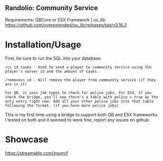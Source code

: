## Randolio: Community Service

Requirements:
QBCore or ESX Framework |  ox_lib: https://github.com/overextended/ox_lib/releases/tag/v3.16.2

# Installation/Usage

First, be sure to run the SQL into your database.

```
/cs id tasks - Used to send a player to community service using the player's server id and the amount of tasks.

/removecs id - Will remove the player from community service (if they are in it)

For QB, it uses job types to check for police jobs. For ESX, if you check the bridge, you'll see there's a table with police = true as the only entry right now. Add all your other police jobs into that table following the format. (if you have more police jobs)
```

This is my first time using a bridge to support both QB and ESX frameworks. I tested on both and it seemed to work fine, report any issues on github.

# Showcase

https://streamable.com/zgumrf
